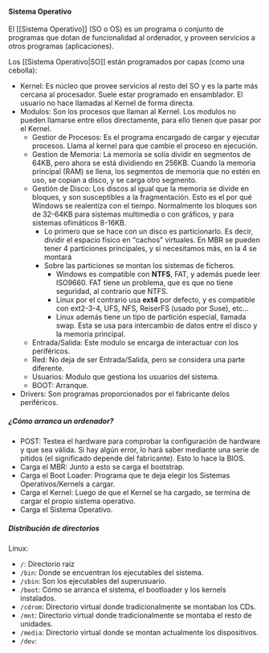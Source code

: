#### Sistema Operativo
El [[Sistema Operativo]] (SO o OS) es un programa o conjunto de programas que dotan de funcionalidad al ordenador, y proveen servicios a otros programas (aplicaciones).

Los [[Sistema Operativo|SO]] están programados por capas (como una cebolla):
- Kernel: Es núcleo que provee servicios al resto del SO y es la parte más cercana al procesador. Suele estar programado en ensamblador. El usuario no hace llamadas al Kernel de forma directa.
- Modulos: Son los procesos que llaman al Kernel. Los modulos no pueden llamarse entre ellos directamente, para ello tienen que pasar por el Kernel. 
	- Gestior de Procesos: Es el programa encargado de cargar y ejecutar procesos. Llama al kernel para que cambie el proceso en ejecución.
	- Gestion de Memoria: La memoria se solía dividir en segmentos de 64KB, pero ahora se está dividiendo en 256KB. Cuando la memoria principal (RAM) se llena, los segmentos de memoria que no estén en uso, se copian a disco, y se carga otro segmento.
	- Gestión de Disco: Los discos al igual que la memoria se divide en bloques, y son susceptibles a la fragmentación. Esto es el por qué Windows se realentiza con el tiempo. Normalmente los bloques son de 32-64KB para sistemas multimedia o con gráficos, y para sistemas ofimáticos 8-16KB.
		- Lo primero que se hace con un disco es particionarlo. Es decir, dividir el espacio físico en "cachos" virtuales. En MBR se pueden tener 4 particiones principales, y si necesitamos más, en la 4 se montará 
		- Sobre las particiones se montan los sistemas de ficheros. 
			- Windows es compatible con __NTFS__, FAT, y además puede leer ISO9660. FAT tiene un problema, que es que no tiene seguridad, al contrario que NTFS. 
			- Linux por el contrario usa __ext4__ por defecto, y es compatible con ext2-3-4, UFS, NFS, ReiserFS (usado por Suse), etc...
			- Linux además tiene un tipo de partición especial, llamada swap. Esta se usa para intercambio de datos entre el disco y la memoria principal.
	- Entrada/Salida: Este modulo se encarga de interactuar con los periféricos.
	- Red: No deja de ser Entrada/Salida, pero se considera una parte diferente.
	- Usuarios: Modulo que gestiona los usuarios del sistema.
	- BOOT: Arranque.
- Drivers: Son programas proporcionados por el fabricante delos periféricos.

##### ¿Cómo arranca un ordenador?
- POST: Testea el hardware para comprobar la configuración de hardware y que sea válida. Si hay algún error, lo hará saber mediante una serie de pitidos (el significado depende del fabricante). Esto lo hace la BIOS.
- Carga el MBR: Junto a esto se carga el bootstrap.
- Carga el Boot Loader: Programa que te deja elegir los Sistemas Operativos/Kernels a cargar.
- Carga el Kernel: Luego de que el Kernel se ha cargado, se termina de cargar el propio sistema operativo.
- Carga el Sistema Operativo.

##### Distribución de directorios
Linux:
- `/`: Directorio raiz
- `/bin`: Donde se encuentran los ejecutables del sistema.
- `/sbin`: Son los ejecutables del superusuario.
- `/boot`: Cómo se arranca el sistema, el bootloader y los kernels instalados.
- `/cdrom`: Directorio virtual donde tradicionalmente se montaban los CDs.
- `/mnt`: Directorio virtual donde tradicionalmente se montaba el resto de unidades.
- `/media`: Directorio virtual donde se montan actualmente los dispositivos.
- `/dev`: 
